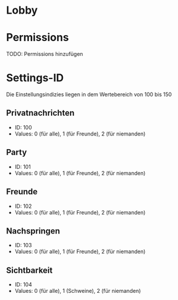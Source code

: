 # Lobby

# Permissions

TODO: Permissions hinzufügen

# Settings-ID

Die Einstellungsindizies liegen in dem Wertebereich von 100 bis 150

## Privatnachrichten
* ID: 100
* Values: 0 (für alle), 1 (für Freunde), 2 (für niemanden)
    
## Party
* ID: 101
* Values: 0 (für alle), 1 (für Freunde), 2 (für niemanden)
    
## Freunde
* ID: 102
* Values: 0 (für alle), 1 (für Freunde), 2 (für niemanden)
    
## Nachspringen
* ID: 103
* Values: 0 (für alle), 1 (für Freunde), 2 (für niemanden)
    
## Sichtbarkeit
* ID: 104
* Values: 0 (für alle), 1 (Schweine), 2 (für niemanden)
